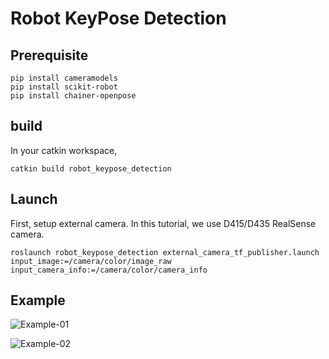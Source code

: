 # Robot KeyPose Detection

## Prerequisite

```
pip install cameramodels
pip install scikit-robot
pip install chainer-openpose
```

## build

In your catkin workspace,

```
catkin build robot_keypose_detection
```

## Launch

First, setup external camera. In this tutorial, we use D415/D435 RealSense camera.

```
roslaunch robot_keypose_detection external_camera_tf_publisher.launch input_image:=/camera/color/image_raw input_camera_info:=/camera/color/camera_info
```

## Example

![Example-01](./docs/example-01.gif)

![Example-02](./docs/example-02.gif)
